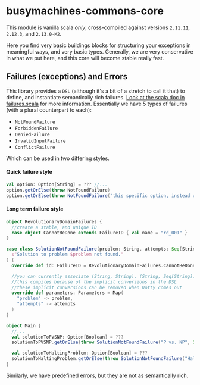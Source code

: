 # busymachines-commons-core

This module is vanilla scala _*only*_, cross-compiled against versions `2.11.11`, `2.12.3`, and `2.13.0-M2`.

Here you find very basic buildings blocks for structuring your exceptions in meaningful ways, and very basic types. Generally, we are very conservative in what we put here, and this core will become stable really fast.

## Failures (exceptions) and Errors

This library provides a `DSL` (although it's a bit of a stretch to call it that) to define, and instantiate semantically rich failures.
[Look at the scala doc in failures.scala](src/main/scala/com/busymachines/core/exceptions/failures.scala) for more information.
Essentially we have 5 types of failures (with a plural counterpart to each):

* `NotFoundFailure`
* `ForbiddenFailure`
* `DeniedFailure`
* `InvalidInputFailure`
* `ConflictFailure`

Which can be used in two differing styles.

#### Quick failure style

```scala
val option: Option[String] = ??? //...
option.getOrElse(throw NotFoundFailure)
option.getOrElse(throw NotFoundFailure("this specific option, instead of generic"))

```

#### Long term failure style
```scala
object RevolutionaryDomainFailures {
  //create a stable, and unique ID
  case object CannotBeDone extends FailureID { val name = "rd_001" }
}

case class SolutionNotFoundFailure(problem: String, attempts: Seq[String]) extends NotFoundFailure(
  s"Solution to problem $problem not found."
) {
  override def id: FailureID = RevolutionaryDomainFailures.CannotBeDone

  //you can currently associate (String, String), (String, Seq[String])
  //this compiles because of the implicit conversions in the DSL
  //these implicit conversions can be removed when Dotty comes out
  override def parameters: Parameters = Map(
    "problem" -> problem,
    "attempts" -> attempts
  )
}

object Main {
  //...
  val solutionToPVSNP: Option[Boolean] = ???
  solutionToPVSNP.getOrElse(throw SolutionNotFoundFailure("P vs. NP", Seq("1", "2", "3")))

  val solutionToHaltingProblem: Option[Boolean] = ???
  solutionToHaltingProblem.getOrElse(throw SolutionNotFoundFailure("Halting Problem", Seq("stop", "12")))
}
```

Similarly, we have predefined errors, but they are not as semantically rich.